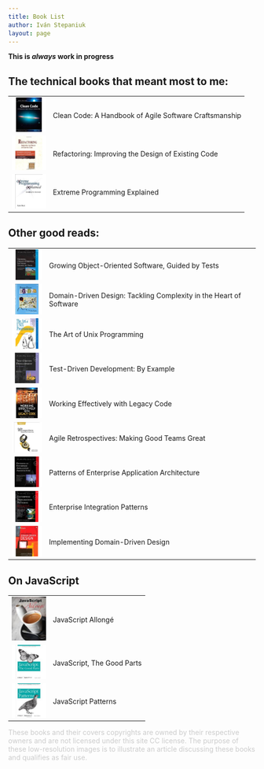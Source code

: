 ```yaml
---
title: Book List
author: Iván Stepaniuk
layout: page
---
```

**This is *always* work in progress**

<style>.legal-note {color:#ccc;} table {width:100%} td img {width: 70px}  </style>

## The technical books that meant most to me:

|||
|---|---|
![clean code](/img/books/clean-code.jpg)| Clean Code: A Handbook of Agile Software Craftsmanship              |*Robert C. Martin*
![refactoring](/img/books/refactoring.jpg)| Refactoring: Improving the Design of Existing Code                |*Martin Fowler*
![extreme programming explained](/img/books/extreme-programming-explained.jpg)| Extreme Programming Explained |*Kent Beck*

## Other good reads:

|||
|---|---|
![GOOS growing object-oriented software guided by tests](/img/books/goos-growing-object-oriented-software-guided-by-tests.jpg)| Growing Object-Oriented Software, Guided by Tests | *Steve Freeman, Nat Pryce*
![domain driven design](/img/books/domain-driven-design.jpg)|Domain-Driven Design: Tackling Complexity in the Heart of Software                                                   | *Eric Evans*
![the art of unix programming](/img/books/the-art-of-unix-programming.jpg)| The Art of Unix Programming                                                                           | *Eric S. Raymond*
![tdd by example](/img/books/tdd-by-example.jpg)|Test-Driven Development: By Example | *Kent Beck*
![working effectibely with legacy code](/img/books/working-effectibely-with-legacy-code.jpg)|Working Effectively with Legacy Code  | *Michael C. Feathers*
![agile retrospectives](/img/books/agile-retrospectives.jpg)| Agile Retrospectives: Making Good Teams Great | *Esther Derby, Diana Larsen*
![patterns-of-enterpise-application-architecture](/img/books/patterns-of-enterpise-application-architecture.jpg) | Patterns of Enterprise Application Architecture | *Martin Fowler*
![enterprise-integration-patterns](/img/books/enterprise-integration-patterns.jpg)|Enterprise Integration Patterns | *Gregor Hohpe, Bobby Woolf*
![implementing-ddd](/img/books/implementing-ddd.jpg)|Implementing Domain-Driven Design | *Vaughn Vernon*

## On JavaScript

|||
|---|---|
![JavaScript Allongé](/img/books/javascript-allonge.jpg)|JavaScript Allongé | *Reginald Braithwaite*
![javascript-the-good-parts](/img/books/javascript-the-good-parts.jpg)| JavaScript, The Good Parts | *Douglas Crockford*
![javascript-patterns](/img/books/javascript-patterns.jpg)|JavaScript Patterns  | *Stoyan Stefanov*

<span class="legal-note">
These books and their covers copyrights are owned by their respective owners and are not licensed under this site CC license.
The purpose of these low-resolution images is to illustrate an article discussing these books and qualifies as fair use.
</span>
